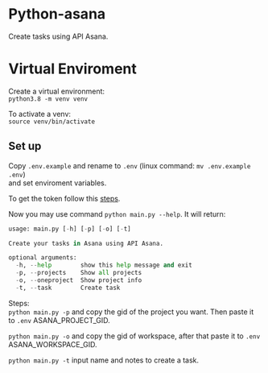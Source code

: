 # Python-asana

Create tasks using API Asana.

# Virtual Enviroment

Create a virtual environment:  
`python3.8 -m venv venv`

To activate a venv:  
`source venv/bin/activate`



## Set up

Copy `.env.example` and rename to `.env` (linux command: `mv .env.example .env`)  
and set enviroment variables.

To get the token follow this [steps](https://asana.com/guide/help/api/api).  

Now you may use command `python main.py --help`. It will return:

```python
usage: main.py [-h] [-p] [-o] [-t]

Create your tasks in Asana using API Asana.

optional arguments:
  -h, --help        show this help message and exit
  -p, --projects    Show all projects
  -o, --oneproject  Show project info
  -t, --task        Create task
```

Steps:  
`python main.py -p` and copy the gid of the project you want. Then paste it to `.env` ASANA_PROJECT_GID. 
  
`python main.py -o` and copy the gid of workspace, after that paste it to `.env` ASANA_WORKSPACE_GID.  

`python main.py -t` input name and notes to create a task.
 


